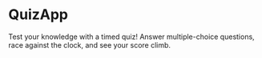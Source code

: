 # QuizApp
Test your knowledge with a timed quiz! Answer multiple-choice questions, race against the clock, and see your score climb.
